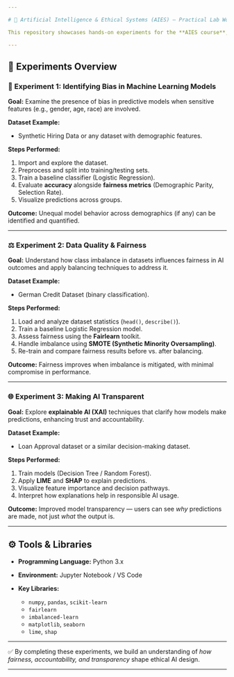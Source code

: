 ```yaml
---

# 🧠 Artificial Intelligence & Ethical Systems (AIES) – Practical Lab Work

This repository showcases hands-on experiments for the **AIES course**, focusing on the core principles of *fairness, bias detection, and transparency* in AI. The aim is to critically analyze how AI models behave with respect to sensitive attributes and to explore approaches that promote ethical AI.

---
```


## 📘 Experiments Overview

### 🔎 Experiment 1: Identifying Bias in Machine Learning Models

**Goal:**
Examine the presence of bias in predictive models when sensitive features (e.g., gender, age, race) are involved.

**Dataset Example:**

* Synthetic Hiring Data or any dataset with demographic features.

**Steps Performed:**

1. Import and explore the dataset.
2. Preprocess and split into training/testing sets.
3. Train a baseline classifier (Logistic Regression).
4. Evaluate **accuracy** alongside **fairness metrics** (Demographic Parity, Selection Rate).
5. Visualize predictions across groups.

**Outcome:**
Unequal model behavior across demographics (if any) can be identified and quantified.

---

### ⚖️ Experiment 2: Data Quality & Fairness

**Goal:**
Understand how class imbalance in datasets influences fairness in AI outcomes and apply balancing techniques to address it.

**Dataset Example:**

* German Credit Dataset (binary classification).

**Steps Performed:**

1. Load and analyze dataset statistics (`head()`, `describe()`).
2. Train a baseline Logistic Regression model.
3. Assess fairness using the **Fairlearn** toolkit.
4. Handle imbalance using **SMOTE (Synthetic Minority Oversampling)**.
5. Re-train and compare fairness results before vs. after balancing.

**Outcome:**
Fairness improves when imbalance is mitigated, with minimal compromise in performance.

---

### 🌐 Experiment 3: Making AI Transparent

**Goal:**
Explore **explainable AI (XAI)** techniques that clarify how models make predictions, enhancing trust and accountability.

**Dataset Example:**

* Loan Approval dataset or a similar decision-making dataset.

**Steps Performed:**

1. Train models (Decision Tree / Random Forest).
2. Apply **LIME** and **SHAP** to explain predictions.
3. Visualize feature importance and decision pathways.
4. Interpret how explanations help in responsible AI usage.

**Outcome:**
Improved model transparency — users can see *why* predictions are made, not just *what* the output is.

---

## ⚙️ Tools & Libraries

* **Programming Language:** Python 3.x
* **Environment:** Jupyter Notebook / VS Code
* **Key Libraries:**

  * `numpy`, `pandas`, `scikit-learn`
  * `fairlearn`
  * `imbalanced-learn`
  * `matplotlib`, `seaborn`
  * `lime`, `shap`

---

✅ By completing these experiments, we build an understanding of *how fairness, accountability, and transparency* shape ethical AI design.

---


